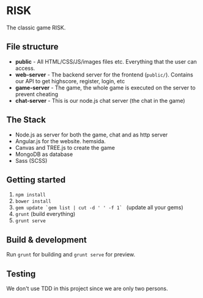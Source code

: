 # RISK

The classic game RISK.

## File structure

 - **public** - All HTML/CSS/JS/images files etc. Everything that the user can access.
 - **web-server** - The backend server for the frontend (`public/`). Contains our API to get highscore, register, login, etc
 - **game-server** - The game, the whole game is executed on the server to prevent cheating
 - **chat-server** - This is our node.js chat server (the chat in the game)

## The Stack
 - Node.js as server for both the game, chat and as http server
 - Angular.js for the website. hemsida.
 - Canvas and TREE.js to create the game
 - MongoDB as database
 - Sass (SCSS)


## Getting started

1. `npm install`
2. `bower install`
3. ``gem update `gem list | cut -d ' ' -f 1` `` (update all your gems)
4. `grunt` (build everything)
5. `grunt serve`


## Build & development

Run `grunt` for building and `grunt serve` for preview.


## Testing

We don't use TDD in this project since we are only two persons.